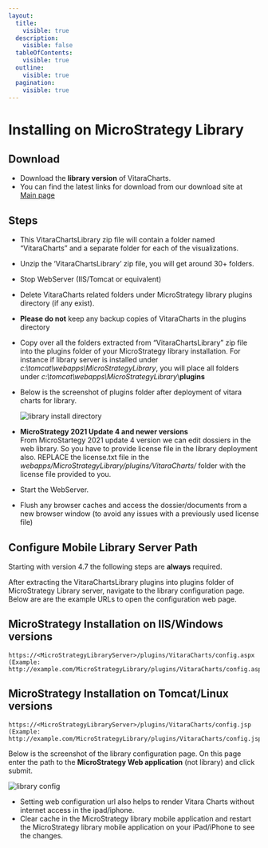 ```yaml
---
layout:
  title:
    visible: true
  description:
    visible: false
  tableOfContents:
    visible: true
  outline:
    visible: true
  pagination:
    visible: true
---
```


# Installing on MicroStrategy Library

## Download <a href="#download" id="download"></a>

* Download the **library version** of VitaraCharts.
* You can find the latest links for download from our download site at [Main page](https://www.vitaracharts.com/ms-product-downloads)

## Steps <a href="#steps" id="steps"></a>

* This VitaraChartsLibrary zip file will contain a folder named “VitaraCharts” and a separate folder for each of the visualizations.
* Unzip the ‘VitaraChartsLibrary’ zip file, you will get around 30+ folders.
* Stop​ WebServer (IIS/Tomcat or equivalent)
* Delete VitaraCharts related folders under MicroStrategy library plugins directory (if any exist).
* **Please ​do not**​ keep any backup copies of VitaraCharts in the plugins directory
* Copy over all the folders extracted from “VitaraChartsLibrary” zip file into the plugins folder of your MicroStrategy library installation. For instance if library server is installed under _c:\tomcat\webapps\MicroStrategyLibrary_, you will place all folders under _c:\tomcat\webapps\MicroStrategyLibrary_\​**plugins**
*   Below is the screenshot of plugins folder after deployment of vitara charts for library.

    ![library install directory](https://vitaracharts.github.io/assets/img/libraryInstallDirectory.png)
* **MicroStrategy 2021 Update 4 and newer versions**\
  From MicroStartegy 2021 update 4 version we can edit dossiers in the web library. So you have to provide license file in the library deployment also. REPLACE the license.txt file in the _webapps/MicroStrategyLibrary/plugins/VitaraCharts/_ folder with the license file provided to you.
* Start​ the WebServer.
* Flush any browser caches and access the dossier/documents from a new browser window (to avoid any issues with a previously used license file)

## Configure Mobile Library Server Path <a href="#configure-mobile-library-server-path" id="configure-mobile-library-server-path"></a>

Starting with version 4.7 the following steps are **always** required.

After extracting the VitaraChartsLibrary plugins into plugins folder of MicroStrategy Library server, navigate to the library configuration page. Below are are the example URLs to open the configuration web page.

## **MicroStrategy Installation on IIS/Windows versions**

```
https://<MicroStrategyLibraryServer>/plugins/VitaraCharts/config.aspx 
(Example: ​http://example.com/MicroStrategyLibrary/plugins/VitaraCharts/config.aspx)
```

## **MicroStrategy Installation on Tomcat/Linux versions**

```
https://<MicroStrategyLibraryServer>/plugins/VitaraCharts/config.jsp 
(Example: ​http://example.com/MicroStrategyLibrary/plugins/VitaraCharts/config.jsp)
```

Below is the screenshot of the library configuration page. On this page enter the path to the **MicroStrategy Web application** (not library) and click submit.

![library config](https://vitaracharts.github.io/assets/img/libraryConfigPage.png)

* Setting web configuration url also helps to render Vitara Charts without internet access in the ipad/iphone.
* Clear cache in the MicroStrategy library mobile application and restart the MicroStrategy library mobile application on your iPad/iPhone to see the changes.
